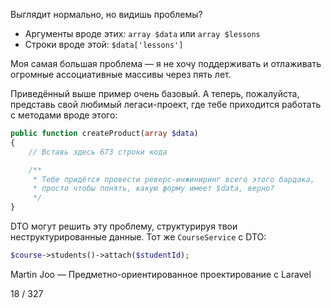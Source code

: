 Выглядит нормально, но видишь проблемы?

* Аргументы вроде этих: `array $data` или `array $lessons`
* Строки вроде этой: `$data['lessons']`

Моя самая большая проблема — я не хочу поддерживать и отлаживать огромные ассоциативные массивы через пять лет.

Приведённый выше пример очень базовый. А теперь, пожалуйста, представь свой любимый легаси-проект, где тебе приходится работать с методами вроде этого:

```php
public function createProduct(array $data)
{
    // Вставь здесь 673 строки кода

    /**
     * Тебе придётся провести реверс-инжиниринг всего этого бардака,
     * просто чтобы понять, какую форму имеет $data, верно?
     */
}
```

DTO могут решить эту проблему, структурируя твои неструктурированные данные. Тот же `CourseService` с DTO:

```php
$course->students()->attach($studentId);
```

Martin Joo — Предметно-ориентированное проектирование с Laravel

18 / 327
